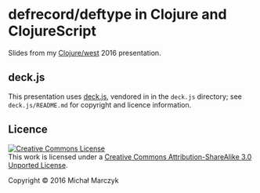 # defrecord/deftype in Clojure and ClojureScript

Slides from my [Clojure/west](http://clojurewest.org/) 2016
presentation.

## deck.js

This presentation uses [deck.js](http://imakewebthings.com/deck.js/),
vendored in in the `deck.js` directory; see `deck.js/README.md` for
copyright and licence information.

## Licence

<a rel="license" href="http://creativecommons.org/licenses/by-sa/3.0/deed.en_US"><img alt="Creative Commons License" style="border-width:0" src="http://i.creativecommons.org/l/by-sa/3.0/88x31.png" /></a><br />This work is licensed under a <a rel="license" href="http://creativecommons.org/licenses/by-sa/3.0/deed.en_US">Creative Commons Attribution-ShareAlike 3.0 Unported License</a>.

Copyright © 2016 Michał Marczyk
